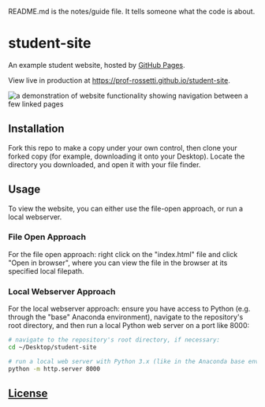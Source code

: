 README.md is the notes/guide file. It tells someone what the code is about. 

# student-site

An example student website, hosted by [GitHub Pages](https://pages.github.com/).

View live in production at https://prof-rossetti.github.io/student-site.

![a demonstration of website functionality showing navigation between a few linked pages](https://raw.githubusercontent.com/SCSU-CSC-Department/201701-csc-443-01/e3ff575a3afab0f7b4a621a5246d05e51495759d/projects/personal-website/demo.gif)

## Installation

Fork this repo to make a copy under your own control, then clone your forked copy (for example, downloading it onto your Desktop). Locate the directory you downloaded, and open it with your file finder.

## Usage

To view the website, you can either use the file-open approach, or run a local webserver.

### File Open Approach

For the file open approach: right click on the "index.html" file and click "Open in browser", where you can view the file in the browser at its specified local filepath.

### Local Webserver Approach

For the local webserver approach: ensure you have access to Python (e.g. through the "base" Anaconda environment), navigate to the repository's root directory, and then run a local Python web server on a port like 8000:

```sh
# navigate to the repository's root directory, if necessary:
cd ~/Desktop/student-site

# run a local web server with Python 3.x (like in the Anaconda base environment):
python -m http.server 8000
```

## [License](/LICENSE)

